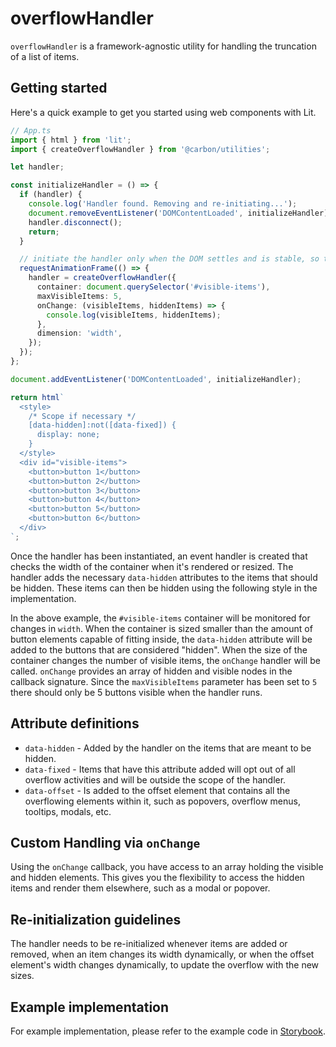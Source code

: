# overflowHandler

`overflowHandler` is a framework-agnostic utility for handling the truncation of
a list of items.

## Getting started

Here's a quick example to get you started using web components with Lit.

```ts
// App.ts
import { html } from 'lit';
import { createOverflowHandler } from '@carbon/utilities';

let handler;

const initializeHandler = () => {
  if (handler) {
    console.log('Handler found. Removing and re-initiating...');
    document.removeEventListener('DOMContentLoaded', initializeHandler);
    handler.disconnect();
    return;
  }

  // initiate the handler only when the DOM settles and is stable, so that the items are at the correct dimensions before initialization.
  requestAnimationFrame(() => {
    handler = createOverflowHandler({
      container: document.querySelector('#visible-items'),
      maxVisibleItems: 5,
      onChange: (visibleItems, hiddenItems) => {
        console.log(visibleItems, hiddenItems);
      },
      dimension: 'width',
    });
  });
};

document.addEventListener('DOMContentLoaded', initializeHandler);

return html`
  <style>
    /* Scope if necessary */
    [data-hidden]:not([data-fixed]) {
      display: none;
    }
  </style>
  <div id="visible-items">
    <button>button 1</button>
    <button>button 2</button>
    <button>button 3</button>
    <button>button 4</button>
    <button>button 5</button>
    <button>button 6</button>
  </div>
`;
```

Once the handler has been instantiated, an event handler is created that checks
the width of the container when it's rendered or resized. The handler adds the
necessary `data-hidden` attributes to the items that should be hidden. These
items can then be hidden using the following style in the implementation.

In the above example, the `#visible-items` container will be monitored for
changes in `width`. When the container is sized smaller than the amount of
button elements capable of fitting inside, the `data-hidden` attribute will be
added to the buttons that are considered "hidden". When the size of the
container changes the number of visible items, the `onChange` handler will be
called. `onChange` provides an array of hidden and visible nodes in the callback
signature. Since the `maxVisibleItems` parameter has been set to `5` there
should only be 5 buttons visible when the handler runs.

## Attribute definitions

- `data-hidden` - Added by the handler on the items that are meant to be hidden.
- `data-fixed` - Items that have this attribute added will opt out of all
  overflow activities and will be outside the scope of the handler.
- `data-offset` - Is added to the offset element that contains all the
  overflowing elements within it, such as popovers, overflow menus, tooltips,
  modals, etc.

## Custom Handling via `onChange`

Using the `onChange` callback, you have access to an array holding the visible
and hidden elements. This gives you the flexibility to access the hidden items
and render them elsewhere, such as a modal or popover.

## Re-initialization guidelines

The handler needs to be re-initialized whenever items are added or removed, when
an item changes its width dynamically, or when the offset element's width
changes dynamically, to update the overflow with the new sizes.

## Example implementation

For example implementation, please refer to the example code in
[Storybook](https://ibm-products-web-components.netlify.app/?path=/docs/experimental-utilities-overflowhandler--docs).
